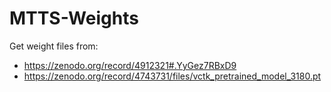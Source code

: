 
# MTTS-Weights

Get weight files from:

* https://zenodo.org/record/4912321#.YyGez7RBxD9
* https://zenodo.org/record/4743731/files/vctk_pretrained_model_3180.pt
